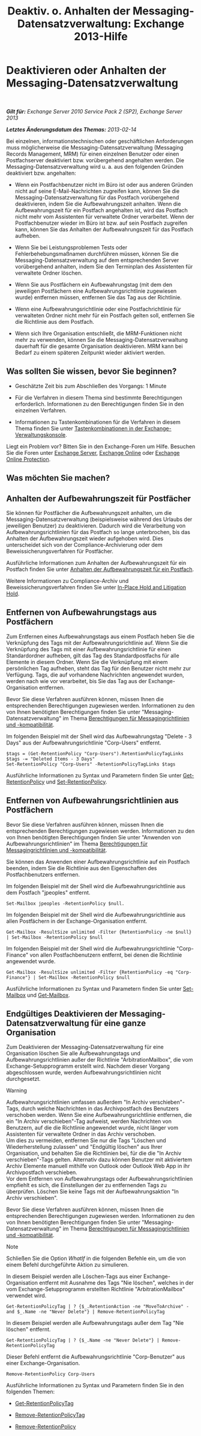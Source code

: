﻿---
title: 'Deaktiv. o. Anhalten der Messaging-Datensatzverwaltung: Exchange 2013-Hilfe'
TOCTitle: Deaktivieren oder Anhalten der Messaging-Datensatzverwaltung
ms:assetid: 631191aa-3bba-4ebf-a727-c48ed2ebe176
ms:mtpsurl: https://technet.microsoft.com/de-de/library/Aa998580(v=EXCHG.150)
ms:contentKeyID: 52062860
ms.date: 04/24/2018
mtps_version: v=EXCHG.150
ms.translationtype: HT
---

# Deaktivieren oder Anhalten der Messaging-Datensatzverwaltung

 

_**Gilt für:** Exchange Server 2010 Service Pack 2 (SP2), Exchange Server 2013_

_**Letztes Änderungsdatum des Themas:** 2013-02-14_

Bei einzelnen, informationstechnischen oder geschäftlichen Anforderungen muss möglicherweise die Messaging-Datensatzverwaltung (Messaging Records Management, MRM) für einen einzelnen Benutzer oder einen Postfachserver deaktiviert bzw. vorübergehend angehalten werden. Die Messaging-Datensatzverwaltung wird u. a. aus den folgenden Gründen deaktiviert bzw. angehalten:

  - Wenn ein Postfachbenutzer nicht im Büro ist oder aus anderen Gründen nicht auf seine E-Mail-Nachrichten zugreifen kann, können Sie die Messaging-Datensatzverwaltung für das Postfach vorübergehend deaktivieren, indem Sie die Aufbewahrungszeit anhalten. Wenn die Aufbewahrungszeit für ein Postfach angehalten ist, wird das Postfach nicht mehr vom Assistenten für verwaltete Ordner verarbeitet. Wenn der Postfachbenutzer wieder im Büro ist bzw. auf sein Postfach zugreifen kann, können Sie das Anhalten der Aufbewahrungszeit für das Postfach aufheben.

  - Wenn Sie bei Leistungsproblemen Tests oder Fehlerbehebungsmaßnamen durchführen müssen, können Sie die Messaging-Datensatzverwaltung auf dem entsprechenden Server vorübergehend anhalten, indem Sie den Terminplan des Assistenten für verwaltete Ordner löschen.

  - Wenn Sie aus Postfächern ein Aufbewahrungstag (mit dem den jeweiligen Postfächern eine Aufbewahrungsrichtlinie zugewiesen wurde) entfernen müssen, entfernen Sie das Tag aus der Richtlinie.

  - Wenn eine Aufbewahrungsrichtlinie oder eine Postfachrichtlinie für verwalteten Ordner nicht mehr für ein Postfach gelten soll, entfernen Sie die Richtlinie aus dem Postfach.

  - Wenn sich Ihre Organisation entschließt, die MRM-Funktionen nicht mehr zu verwenden, können Sie die Messaging-Datensatzverwaltung dauerhaft für die gesamte Organisation deaktivieren. MRM kann bei Bedarf zu einem späteren Zeitpunkt wieder aktiviert werden.

## Was sollten Sie wissen, bevor Sie beginnen?

  - Geschätzte Zeit bis zum Abschließen des Vorgangs: 1 Minute

  - Für die Verfahren in diesem Thema sind bestimmte Berechtigungen erforderlich. Informationen zu den Berechtigungen finden Sie in den einzelnen Verfahren.

  - Informationen zu Tastenkombinationen für die Verfahren in diesem Thema finden Sie unter [Tastenkombinationen in der Exchange-Verwaltungskonsole](keyboard-shortcuts-in-the-exchange-admin-center-exchange-online-protection-help.md).

Liegt ein Problem vor? Bitten Sie in den Exchange-Foren um Hilfe. Besuchen Sie die Foren unter [Exchange Server](https://go.microsoft.com/fwlink/p/?linkid=60612), [Exchange Online](https://go.microsoft.com/fwlink/p/?linkid=267542) oder [Exchange Online Protection](https://go.microsoft.com/fwlink/p/?linkid=285351).

## Was möchten Sie machen?

## Anhalten der Aufbewahrungszeit für Postfächer

Sie können für Postfächer die Aufbewahrungszeit anhalten, um die Messaging-Datensatzverwaltung (beispielsweise während des Urlaubs der jeweiligen Benutzer) zu deaktivieren. Dadurch wird die Verarbeitung von Aufbewahrungsrichtlinien für das Postfach so lange unterbrochen, bis das Anhalten der Aufbewahrungszeit wieder aufgehoben wird. Dies unterscheidet sich von der Compliance-Archivierung oder dem Beweissicherungsverfahren für Postfächer.

Ausführliche Informationen zum Anhalten der Aufbewahrungszeit für ein Postfach finden Sie unter [Anhalten der Aufbewahrungszeit für ein Postfach](https://technet.microsoft.com/de-de/library/Dd335168(v=EXCHG.150)).

Weitere Informationen zu Compliance-Archiv und Beweissicherungsverfahren finden Sie unter [In-Place Hold and Litigation Hold](in-place-hold-and-litigation-hold-exchange-2013-help.md).

## Entfernen von Aufbewahrungstags aus Postfächern

Zum Entfernen eines Aufbewahrungstags aus einem Postfach heben Sie die Verknüpfung des Tags mit der Aufbewahrungsrichtlinie auf. Wenn Sie die Verknüpfung des Tags mit einer Aufbewahrungsrichtlinie für einen Standardordner aufheben, gilt das Tag des Standardpostfachs für alle Elemente in diesem Ordner. Wenn Sie die Verknüpfung mit einem persönlichen Tag aufheben, steht das Tag für den Benutzer nicht mehr zur Verfügung. Tags, die auf vorhandene Nachrichten angewendet wurden, werden nach wie vor verarbeitet, bis Sie das Tag aus der Exchange-Organisation entfernen.

Bevor Sie diese Verfahren ausführen können, müssen Ihnen die entsprechenden Berechtigungen zugewiesen werden. Informationen zu den von Ihnen benötigten Berechtigungen finden Sie unter "Messaging-Datensatzverwaltung" im Thema [Berechtigungen für Messagingrichtlinien und -kompatibilität](messaging-policy-and-compliance-permissions-exchange-2013-help.md).

Im folgenden Beispiel mit der Shell wird das Aufbewahrungstag "Delete - 3 Days" aus der Aufbewahrungsrichtlinie "Corp-Users" entfernt.

    $tags = (Get-RetentionPolicy "Corp-Users").RetentionPolicyTagLinks
    $tags -= "Deleted Items - 3 Days"
    Set-RetentionPolicy "Corp-Users" -RetentionPolicyTagLinks $tags

Ausführliche Informationen zu Syntax und Parametern finden Sie unter [Get-RetentionPolicy](https://technet.microsoft.com/de-de/library/dd298086\(v=exchg.150\)) und [Set-RetentionPolicy](https://technet.microsoft.com/de-de/library/dd335196\(v=exchg.150\)).

## Entfernen von Aufbewahrungsrichtlinien aus Postfächern

Bevor Sie diese Verfahren ausführen können, müssen Ihnen die entsprechenden Berechtigungen zugewiesen werden. Informationen zu den von Ihnen benötigten Berechtigungen finden Sie unter "Anwenden von Aufbewahrungsrichtlinien" im Thema [Berechtigungen für Messagingrichtlinien und -kompatibilität](messaging-policy-and-compliance-permissions-exchange-2013-help.md).

Sie können das Anwenden einer Aufbewahrungsrichtlinie auf ein Postfach beenden, indem Sie die Richtlinie aus den Eigenschaften des Postfachbenutzers entfernen.

Im folgenden Beispiel mit der Shell wird die Aufbewahrungsrichtlinie aus dem Postfach "jpeoples" entfernt.

    Set-Mailbox jpeoples -RetentionPolicy $null.

Im folgenden Beispiel mit der Shell wird die Aufbewahrungsrichtlinie aus allen Postfächern in der Exchange-Organisation entfernt.

    Get-Mailbox -ResultSize unlimited -Filter {RetentionPolicy -ne $null} | Set-Mailbox -RetentionPolicy $null

Im folgenden Beispiel mit der Shell wird die Aufbewahrungsrichtlinie "Corp-Finance" von allen Postfachbenutzern entfernt, bei denen die Richtlinie angewendet wurde.

    Get-Mailbox -ResultSize unlimited -Filter {RetentionPolicy -eq "Corp-Finance"} | Set-Mailbox -RetentionPolicy $null

Ausführliche Informationen zu Syntax und Parametern finden Sie unter [Set-Mailbox](https://technet.microsoft.com/de-de/library/bb123981\(v=exchg.150\)) und [Get-Mailbox](https://technet.microsoft.com/de-de/library/bb123685\(v=exchg.150\)).

## Endgültiges Deaktivieren der Messaging-Datensatzverwaltung für eine ganze Organisation

Zum Deaktivieren der Messaging-Datensatzverwaltung für eine Organisation löschen Sie alle Aufbewahrungstags und Aufbewahrungsrichtlinien außer der Richtlinie "ArbitrationMailbox", die vom Exchange-Setupprogramm erstellt wird. Nachdem dieser Vorgang abgeschlossen wurde, werden Aufbewahrungsrichtlinien nicht durchgesetzt.


> [!WARNING]
> Aufbewahrungsrichtlinien umfassen außerdem "In Archiv verschieben"-Tags, durch welche Nachrichten in das Archivpostfach des Benutzers verschoben werden. Wenn Sie eine Aufbewahrungsrichtlinie entfernen, die ein "In Archiv verschieben"-Tag aufweist, werden Nachrichten von Benutzern, auf die die Richtlinie angewendet wurde, nicht länger vom Assistenten für verwaltete Ordner in das Archiv verschoben.<BR>Um dies zu vermeiden, entfernen Sie nur die Tags "Löschen und Wiederherstellung zulassen" und "Endgültig löschen" aus Ihrer Organisation, und behalten Sie die Richtlinien bei, für die die "In Archiv verschieben"-Tags gelten. Alternativ dazu können Benutzer mit aktiviertem Archiv Elemente manuell mithilfe von Outlook oder Outlook Web App in ihr Archivpostfach verschieben.<BR>Vor dem Entfernen von Aufbewahrungstags oder Aufbewahrungsrichtlinien empfiehlt es sich, die Einstellungen der zu entfernenden Tags zu überprüfen. Löschen Sie keine Tags mit der Aufbewahrungsaktion "In Archiv verschieben".



Bevor Sie diese Verfahren ausführen können, müssen Ihnen die entsprechenden Berechtigungen zugewiesen werden. Informationen zu den von Ihnen benötigten Berechtigungen finden Sie unter "Messaging-Datensatzverwaltung" im Thema [Berechtigungen für Messagingrichtlinien und -kompatibilität](messaging-policy-and-compliance-permissions-exchange-2013-help.md).


> [!NOTE]
> Schließen Sie die Option <EM>WhatIf</EM> in die folgenden Befehle ein, um die von einem Befehl durchgeführte Aktion zu simulieren.



In diesem Beispiel werden alle Löschen-Tags aus einer Exchange-Organisation entfernt mit Ausnahme des Tags "Nie löschen", welches in der vom Exchange-Setupprogramm erstellten Richtlinie "ArbitrationMailbox" verwendet wird.

    Get-RetentionPolicyTag | ? {$_.RetentionAction -ne "MoveToArchive" -and $_.Name -ne "Never Delete"} | Remove-RetentionPolicyTag

In diesem Beispiel werden alle Aufbewahrungstags außer dem Tag "Nie löschen" entfernt.

    Get-RetentionPolicyTag | ? {$_.Name -ne "Never Delete"} | Remove-RetentionPolicyTag

Dieser Befehl entfernt die Aufbewahrungsrichtlinie "Corp-Benutzer" aus einer Exchange-Organisation.

    Remove-RetentionPolicy Corp-Users

Ausführliche Informationen zu Syntax und Parametern finden Sie in den folgenden Themen:

  - [Get-RetentionPolicyTag](https://technet.microsoft.com/de-de/library/dd298009\(v=exchg.150\))

  - [Remove-RetentionPolicyTag](https://technet.microsoft.com/de-de/library/dd335092\(v=exchg.150\))

  - [Remove-RetentionPolicy](https://technet.microsoft.com/de-de/library/dd297962\(v=exchg.150\))

